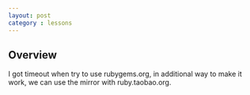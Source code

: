 ```yaml
---
layout: post
category : lessons
---
```


## Overview
I got timeout when try to use rubygems.org, in additional way to make it work, we can use the mirror with ruby.taobao.org.


